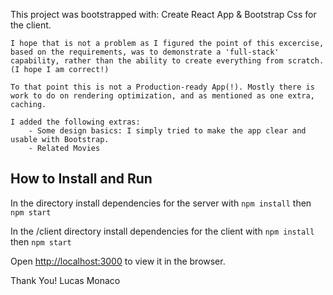 This project was bootstrapped with:
    Create React App & Bootstrap Css for the client.

    I hope that is not a problem as I figured the point of this excercise, based on the requirements, was to demonstrate a 'full-stack' capability, rather than the ability to create everything from scratch. (I hope I am correct!)

    To that point this is not a Production-ready App(!). Mostly there is work to do on rendering optimization, and as mentioned as one extra, caching.

    I added the following extras:
        - Some design basics: I simply tried to make the app clear and usable with Bootstrap.
        - Related Movies


## How to Install and Run

In the <root> directory install dependencies for the server with
`npm install`
then
`npm start`

In the <root>/client directory install dependencies for the client with
`npm install`
then
`npm start`

Open [http://localhost:3000](http://localhost:3000) to view it in the browser.

Thank You!
Lucas Monaco


